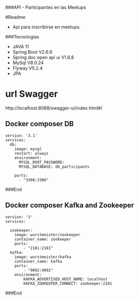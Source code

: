 ###API - Participantes en las Meetups

#Readme

- Api para inscribirse en meetups.

###Tecnologias
- JAVA 11
- Spring Boot V2.6.6
- Spring doc open api ui V1.6.8
- MySql V8.0.24
- Flyway V5.2.4
- JPA

# url Swagger

http://localhost:8088/swagger-ui/index.html#/

## Docker composer DB
    version: '3.1'
    services:
      db:
        image: mysql
        restart: always
        environment:
          MYSQL_ROOT_PASSWORD:
          MYSQL_DATABASE: db_participants

        ports:
          - "3308:3306"


###End


## Docker composer Kafka and Zookeeper
    version: '3'
    services:

      zookeeper:
        image: wurstmeister/zookeeper
        container_name: zookeeper
        ports:
            - "2181:2181"
      kafka:
        image: wurstmeister/kafka
        container_name: kafka
        ports:
            - "9092:9092"
        environment:
            KAFKA_ADVERTISED_HOST_NAME: localhost
            KAFKA_ZOOKEEPER_CONNECT: zookeeper:2181

###End
